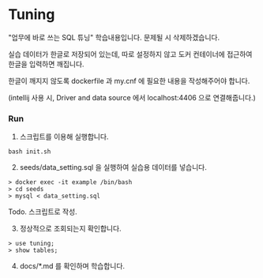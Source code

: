 # Tuning
"업무에 바로 쓰는 SQL 튜닝" 학습내용입니다. 문제될 시 삭제하겠습니다.

실습 데이터가 한글로 저장되어 있는데, 따로 설정하지 않고 도커 컨테이너에 접근하여 한글을 입력하면 깨집니다.

한글이 깨지지 않도록 dockerfile 과 my.cnf 에 필요한 내용을 작성해주어야 합니다. 

(intellij 사용 시, Driver and data source 에서 localhost:4406 으로 연결해줍니다.)

### Run
1. 스크립트를 이용해 실행합니다.
```
bash init.sh
```

2. seeds/data_setting.sql 을 실행하여 실습용 데이터를 넣습니다.
```
> docker exec -it example /bin/bash
> cd seeds
> mysql < data_setting.sql
```

Todo. 스크립트로 작성.

3. 정상적으로 조회되는지 확인합니다.
```
> use tuning;
> show tables;
```

4. docs/*.md 를 확인하며 학습합니다.

